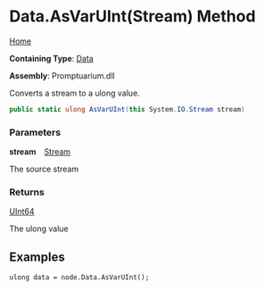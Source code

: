 # Data\.AsVarUInt\(Stream\) Method

[Home](../../../README.md)

**Containing Type**: [Data](../README.md)

**Assembly**: Promptuarium\.dll

  
Converts a stream to a ulong value\.

```csharp
public static ulong AsVarUInt(this System.IO.Stream stream)
```

### Parameters

**stream** &ensp; [Stream](https://docs.microsoft.com/en-us/dotnet/api/system.io.stream)

The source stream

### Returns

[UInt64](https://docs.microsoft.com/en-us/dotnet/api/system.uint64)

The ulong value

## Examples

```
ulong data = node.Data.AsVarUInt();
```

